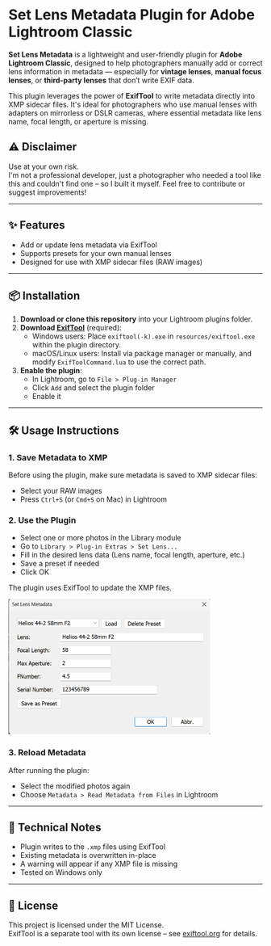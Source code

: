 # Set Lens Metadata Plugin for Adobe Lightroom Classic

**Set Lens Metadata** is a lightweight and user-friendly plugin for **Adobe Lightroom Classic**, designed to help photographers manually add or correct lens information in metadata — especially for **vintage lenses**, **manual focus lenses**, or **third-party lenses** that don’t write EXIF data.

This plugin leverages the power of **ExifTool** to write metadata directly into XMP sidecar files. It's ideal for photographers who use manual lenses with adapters on mirrorless or DSLR cameras, where essential metadata like lens name, focal length, or aperture is missing.

## ⚠ Disclaimer

Use at your own risk.  
I'm not a professional developer, just a photographer who needed a tool like this and couldn't find one – so I built it myself. Feel free to contribute or suggest improvements!

---

## ✨ Features

- Add or update lens metadata via ExifTool
- Supports presets for your own manual lenses
- Designed for use with XMP sidecar files (RAW images)

---

## 📦 Installation

1. **Download or clone this repository** into your Lightroom plugins folder.
2. **Download [ExifTool](https://exiftool.org/)** (required):
   - Windows users: Place `exiftool(-k).exe` in `resources/exiftool.exe` within the plugin directory.
   - macOS/Linux users: Install via package manager or manually, and modify `ExifToolCommand.lua` to use the correct path.
3. **Enable the plugin**:
   - In Lightroom, go to `File > Plug-in Manager`
   - Click `Add` and select the plugin folder
   - Enable it

---

## 🛠️ Usage Instructions

### 1. Save Metadata to XMP
Before using the plugin, make sure metadata is saved to XMP sidecar files:
- Select your RAW images
- Press `Ctrl+S` (or `Cmd+S` on Mac) in Lightroom

### 2. Use the Plugin
- Select one or more photos in the Library module
- Go to `Library > Plug-in Extras > Set Lens...`
- Fill in the desired lens data (Lens name, focal length, aperture, etc.)
- Save a preset if needed
- Click OK

The plugin uses ExifTool to update the XMP files.

<img src="docs/screenshot.png" alt="Plugin Screenshot" width="400"/>

### 3. Reload Metadata
After running the plugin:
- Select the modified photos again
- Choose `Metadata > Read Metadata from Files` in Lightroom

---

## 🧰 Technical Notes

- Plugin writes to the `.xmp` files using ExifTool
- Existing metadata is overwritten in-place
- A warning will appear if any XMP file is missing
- Tested on Windows only

---

## 📄 License

This project is licensed under the MIT License.  
ExifTool is a separate tool with its own license – see [exiftool.org](https://exiftool.org/) for details.

